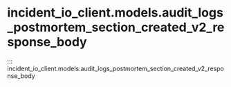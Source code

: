 # incident_io_client.models.audit_logs_postmortem_section_created_v2_response_body

::: incident_io_client.models.audit_logs_postmortem_section_created_v2_response_body